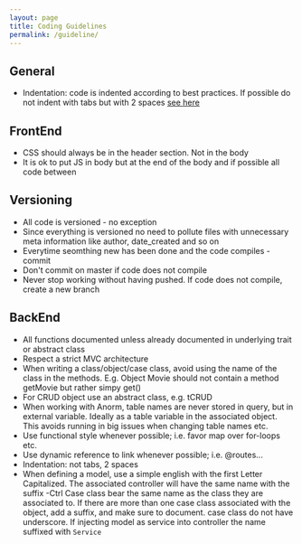 ```yaml
---
layout: page
title: Coding Guidelines
permalink: /guideline/
---
```


## General
* Indentation: code is indented according to best practices. If possible do not indent with tabs but with 2 spaces [see here](http://programmers.stackexchange.com/questions/57/tabs-versus-spaces-what-is-the-proper-indentation-character-for-everything-in-e)

## FrontEnd
* CSS should always be in the header section. Not in the body
* It is ok to put JS in body but at the end of the body and if possible all code between

## Versioning
* All code is versioned - no exception
* Since everything is versioned no need to pollute files with unnecessary meta information like author, date_created and so on
* Everytime seomthing new has been done and the code compiles - commit
* Don't commit on master if code does not compile
* Never stop working without having pushed. If code does not compile, create a new branch

## BackEnd
* All functions documented unless already documented in underlying trait or abstract class
* Respect a strict MVC architecture
* When writing a class/object/case class, avoid using the name of the class in the methods. E.g. Object Movie should not contain a method getMovie but rather simpy get()
* For CRUD object use an abstract class, e.g. tCRUD
* When working with Anorm, table names are never stored in query, but in external variable. Ideally as a table variable in the associated object. This avoids running in big issues when changing table names etc.
* Use functional style whenever possible; i.e. favor map over for-loops etc.
* Use dynamic reference to link whenever possible; i.e. @routes...
* Indentation: not tabs, 2 spaces
* When defining a model, use a simple english with the first Letter Capitalized. The associated controller will have the same name with the suffix -Ctrl
Case class bear the same name as the class they are associated to. If there are more than one case class associated with the object, add a suffix, and make sure to document. case class do not have underscore. If injecting model as service into controller the name suffixed with `Service`


